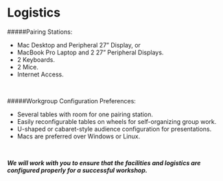 # Logistics

#####Pairing Stations:

* Mac Desktop and Peripheral 27” Display, or
* MacBook Pro Laptop and 2 27” Peripheral Displays.
* 2 Keyboards.
* 2 Mice.
* Internet Access.

<br>

#####Workgroup Configuration Preferences:

* Several tables with room for one pairing station.
* Easily reconfigurable tables on wheels for self-organizing group work.
* U-shaped or cabaret-style audience configuration for presentations.
* Macs are preferred over Windows or Linux.

<br>

__*We will work with you to ensure that the facilities and logistics are configured properly for a successful workshop.*__

